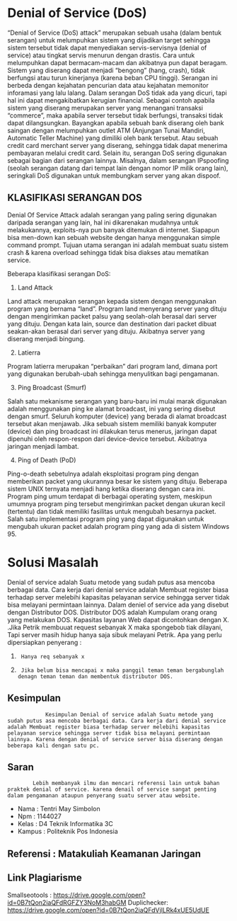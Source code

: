 # Denial of Service (DoS)
“Denial of Service (DoS) attack” merupakan sebuah usaha (dalam bentuk serangan) untuk melumpuhkan sistem yang dijadikan target sehingga sistem tersebut tidak dapat menyediakan servis-servisnya (denial of service) atau tingkat servis menurun dengan drastis. Cara untuk melumpuhkan dapat bermacam-macam dan akibatnya pun dapat beragam. Sistem yang diserang dapat menjadi “bengong” (hang, crash), tidak berfungsi atau turun kinerjanya (karena beban CPU tinggi).
     Serangan ini berbeda dengan kejahatan pencurian data atau kejahatan memonitor inforamasi yang lalu lalang. Dalam serangan DoS tidak ada yang dicuri, tapi hal ini dapat mengakibatkan kerugian financial. Sebagai contoh apabila sistem yang diserang merupakan server yang menangani transaksi “commerce”, maka apabila server tersebut tidak berfungsi, transaksi tidak dapat dilangsungkan. Bayangkan apabila sebuah bank diserang oleh bank saingan dengan melumpuhkan outlet ATM (Anjungan Tunai Mandiri, Automatic Teller Machine) yang dimiliki oleh bank tersebut. Atau sebuah credit card merchant server yang diserang, sehingga tidak dapat menerima pembayaran melalui credit card.
Selain itu, serangan DoS sering digunakan sebagai bagian dari serangan lainnya. Misalnya, dalam serangan IPspoofing (seolah serangan datang dari tempat lain dengan nomor IP milik orang lain), seringkali DoS digunakan untuk membungkam server yang akan dispoof.

 ## KLASIFIKASI SERANGAN DOS
Denial Of Service Attack adalah serangan yang paling sering digunakan daripada serangan yang lain, hal ini dikarenakan mudahnya untuk melakukannya, exploits-nya pun banyak ditemukan di internet. Siapapun bisa men-down kan sebuah website dengan hanya menggunakan simple command prompt. Tujuan utama serangan ini adalah membuat suatu sistem crash & karena overload sehingga tidak bisa diakses atau mematikan service.


Beberapa klasifikasi serangan DoS:

1.   Land Attack

Land attack merupakan serangan kepada sistem dengan menggunakan program yang bernama “land”. Program land menyerang server yang dituju dengan mengirimkan packet palsu yang seolah-olah berasal dari server yang dituju. Dengan kata lain, source dan destination dari packet dibuat seakan-akan berasal dari server yang dituju. Akibatnya server yang diserang menjadi bingung.

2.   Latierra

Program latierra merupakan “perbaikan” dari program land, dimana port yang digunakan berubah-ubah sehingga menyulitkan bagi pengamanan.

3.   Ping Broadcast (Smurf)

Salah satu mekanisme serangan yang baru-baru ini mulai marak digunakan adalah menggunakan ping ke alamat broadcast, ini yang sering disebut dengan smurf. Seluruh komputer (device) yang berada di alamat broadcast tersebut akan menjawab. Jika sebuah sistem memiliki banyak komputer (device) dan ping broadcast ini dilakukan terus menerus, jaringan dapat dipenuhi oleh respon-respon dari device-device tersebut. Akibatnya jaringan menjadi lambat.

4.   Ping of Death (PoD)

Ping-o-death sebetulnya adalah eksploitasi program ping dengan memberikan packet yang ukurannya besar ke sistem yang dituju. Beberapa sistem UNIX ternyata menjadi hang ketika diserang dengan cara ini. Program ping umum terdapat di berbagai operating system, meskipun umumnya program ping tersebut mengirimkan packet dengan ukuran kecil (tertentu) dan tidak memiliki fasilitas untuk mengubah besarnya packet. Salah satu implementasi program ping yang dapat digunakan untuk mengubah ukuran packet adalah program ping yang ada di sistem Windows 95.


# Solusi Masalah
Denial of service adalah Suatu metode yang sudah putus asa mencoba berbagai data. Cara kerja dari denial service adalah Membuat register biasa terhadap server melebihi kapasitas pelayanan service sehingga server tidak bisa melayani permintaan lainnya. Dalam deniel of service ada yang disebut dengan Distributor DOS. Distributor DOS adalah Kumpulam orang orang yang melakukan DOS.
Kapasitas layanan Web dapat dicontohkan dengan X. .Jika Petrik membuuat request sebanyak X maka spongebob tiak dilayani, Tapi server masih hidup hanya saja sibuk melayani Petrik. 
Apa yang perlu dipersiapkan penyerang :
1.      Hanya req sebanyak x
2.      Jika belum bisa mencapai x maka panggil teman teman bergabunglah denagn teman teman dan membentuk distributor DOS.
## Kesimpulan                                                        
                Kesimpulan Denial of service adalah Suatu metode yang sudah putus asa mencoba berbagai data. Cara kerja dari denial service adalah Membuat register biasa terhadap server melebihi kapasitas pelayanan service sehingga server tidak bisa melayani permintaan lainnya. Karena dengan denial of service server bisa diserang dengan beberapa kali dengan satu pc.
## Saran
            Lebih membanyak ilmu dan mencari referensi lain untuk bahan praktek denial of service. karena denail of service sangat penting dalam pengamanan ataupun penyerang suatu server atau website.
            
* Nama : Tentri May Simbolon
* Npm : 1144027
* Kelas : D4 Teknik Informatika 3C
* Kampus : Politeknik Pos Indonesia

## Referensi : Matakuliah Keamanan Jaringan
## Link Plagiarisme
Smallseotools : https://drive.google.com/open?id=0B7tQon2iaQFdRGFZY3NoM3habGM 
Duplichecker: https://drive.google.com/open?id=0B7tQon2iaQFdVjlLRk4xUE5UdUE 
